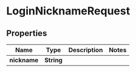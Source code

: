

# LoginNicknameRequest


## Properties

| Name | Type | Description | Notes |
|------------ | ------------- | ------------- | -------------|
|**nickname** | **String** |  |  |



